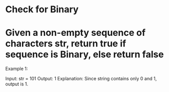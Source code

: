 # Check for Binary
# Given a non-empty sequence of characters str, return true if sequence is Binary, else return false

Example 1:

Input:
str = 101
Output:
1
Explanation:
Since string contains only 0 and 1, output is 1.

